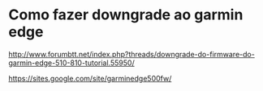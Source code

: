 # Como fazer downgrade ao garmin edge

http://www.forumbtt.net/index.php?threads/downgrade-do-firmware-do-garmin-edge-510-810-tutorial.55950/

https://sites.google.com/site/garminedge500fw/


